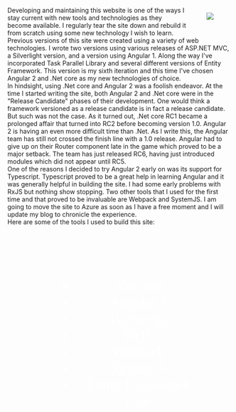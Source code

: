 ﻿<style>
    .greybox {
        background-image: url("/articles/helloWorld/fractal1.jpg"); background-position:center;
        padding: 2vh 2vw 2vh 2vw;
        color:white;
        font-family:'Copperplate Gothic';
        font-size:xx-large;
        margin:.5vh 8vw 0vh 8vw;
    }
    ul {
        margin:auto;
        width:30vw;
        text-align:center;
    }
</style>
<article>

<figure style="float:right;">
    <img src="articles/helloWorld/Machine.jpg" style="max-width:40vw;margin:0vh 0vw .5vh .5vw;" />
</figure>

Developing and maintaining this website is one of the ways I stay current with new tools and technologies as they become available.  I regularly tear
the site down and rebuild it from scratch using some new technology
I wish to learn.
<br>
Previous versions of this site were created using a variety of web technologies.  I wrote two versions using various releases of ASP.NET MVC,  a 
Silverlight version, and a version using Angular 1.  Along the way I've incorporated Task Parallel Library and several different versions of Entity Framework.  This version is my sixth iteration and
this time I've chosen Angular 2 and .Net core as my new technologies of choice.<br>
In hindsight, using .Net core and Angular 2 was a
foolish endeavor.  At the time I started writing the site, both Angular 2 and .Net core were in the "Release Candidate" phases of their development.  One would
think a framework versioned as a release candidate is in fact a release candidate.  But such was not the case.  As it turned out,
.Net core RC1 became a prolonged affair that turned into RC2 before becoming version 1.0.  Angular 2 is having an even more difficult time than .Net.
As I write this, the Angular team has still not crossed the finish line with a 1.0 release.
Angular had to give up on their Router component late in the game which proved to be a major setback.  The team
has just released RC6, having just introduced modules which did not appear until RC5.<br>
One of the reasons I decided to try Angular 2 early on was its support for Typescript.  Typescript proved to be a great help in learning Angular and it was
generally helpful in building the site.  I had some early problems with RxJS but nothing show stopping.  Two other tools that I used for the first time and
that proved to be invaluable are Webpack and SystemJS.  I am going to move the site to Azure as soon as I have a free moment and I will update my blog to
chronicle the experience.  
Here are some of the tools I used to build this site:   
<br>
  
<div class="greybox">

+ .Net core
+ Angular 2
+ Typescript
+ RxJS
+ Webpack
+ SystemJS
+ Entity Framework core

</div>

</article>
